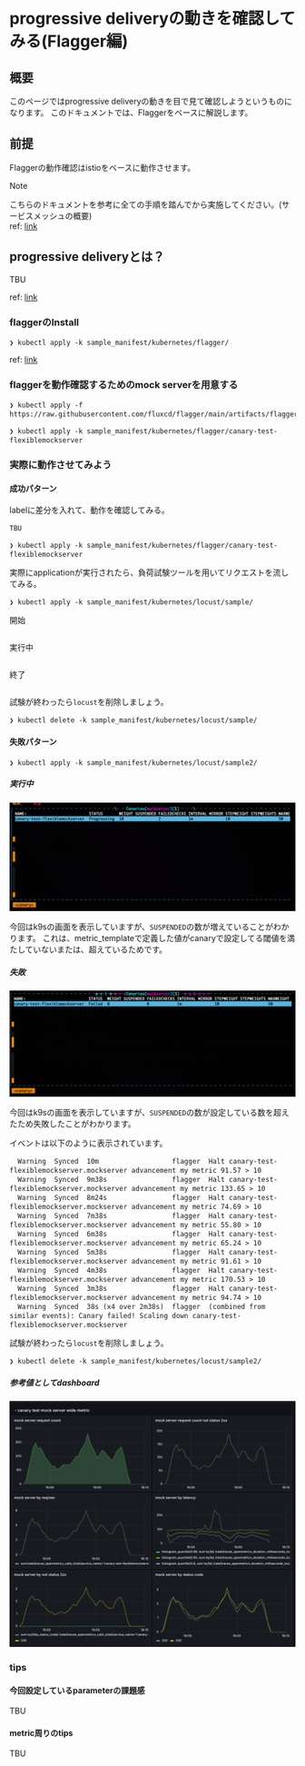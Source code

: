 # progressive deliveryの動きを確認してみる(Flagger編)

## 概要

このページではprogressive deliveryの動きを目で見て確認しようというものになります。
このドキュメントでは、Flaggerをベースに解説します。



## 前提

Flaggerの動作確認はistioをベースに動作させます。

> [!NOTE]
> こちらのドキュメントを参考に全ての手順を踏んでから実施してください。(サービスメッシュの概要)
> <br> ref: [link](../README.md)

## progressive deliveryとは？

TBU

ref: [link](https://docs.flagger.app/usage/deployment-strategies#canary-release)

### flaggerのInstall

```:terminal
❯ kubectl apply -k sample_manifest/kubernetes/flagger/
```

ref: [link](https://docs.flagger.app/usage/deployment-strategies#canary-release)

### flaggerを動作確認するためのmock serverを用意する

```:terminal
❯ kubectl apply -f https://raw.githubusercontent.com/fluxcd/flagger/main/artifacts/flagger/crd.yaml
```

```:terminal
❯ kubectl apply -k sample_manifest/kubernetes/flagger/canary-test-flexiblemockserver
```

### 実際に動作させてみよう

#### 成功パターン

labelに差分を入れて、動作を確認してみる。

```:terminal
TBU
```

```:terminal
❯ kubectl apply -k sample_manifest/kubernetes/flagger/canary-test-flexiblemockserver
```

実際にapplicationが実行されたら、負荷試験ツールを用いてリクエストを流してみる。

```:terminal
❯ kubectl apply -k sample_manifest/kubernetes/locust/sample/
```

開始

```:terminal

```

実行中

```:terminal

```

終了

```:terminal

```

試験が終わったら`locust`を削除しましょう。

```:terminal
❯ kubectl delete -k sample_manifest/kubernetes/locust/sample/
```

#### 失敗パターン

```:terminal
❯ kubectl apply -k sample_manifest/kubernetes/locust/sample2/
```

##### 実行中

![image](../image/11.png)

今回はk9sの画面を表示していますが、`SUSPENDED`の数が増えていることがわかります。
これは、metric_templateで定義した値がcanaryで設定してる閾値を満たしていないまたは、超えているためです。

##### 失敗

![image](../image/12.png)

今回はk9sの画面を表示していますが、`SUSPENDED`の数が設定している数を超えたため失敗したことがわかります。

イベントは以下のように表示されています。

```:terminal
  Warning  Synced  10m                  flagger  Halt canary-test-flexiblemockserver.mockserver advancement my metric 91.57 > 10
  Warning  Synced  9m38s                flagger  Halt canary-test-flexiblemockserver.mockserver advancement my metric 133.65 > 10
  Warning  Synced  8m24s                flagger  Halt canary-test-flexiblemockserver.mockserver advancement my metric 74.69 > 10
  Warning  Synced  7m38s                flagger  Halt canary-test-flexiblemockserver.mockserver advancement my metric 55.80 > 10
  Warning  Synced  6m38s                flagger  Halt canary-test-flexiblemockserver.mockserver advancement my metric 65.24 > 10
  Warning  Synced  5m38s                flagger  Halt canary-test-flexiblemockserver.mockserver advancement my metric 91.61 > 10
  Warning  Synced  4m38s                flagger  Halt canary-test-flexiblemockserver.mockserver advancement my metric 170.53 > 10
  Warning  Synced  3m38s                flagger  Halt canary-test-flexiblemockserver.mockserver advancement my metric 94.74 > 10
  Warning  Synced  38s (x4 over 2m38s)  flagger  (combined from similar events): Canary failed! Scaling down canary-test-flexiblemockserver.mockserver
```

試験が終わったら`locust`を削除しましょう。

```:terminal
❯ kubectl delete -k sample_manifest/kubernetes/locust/sample2/
```

##### 参考値としてdashboard

![image](../image/13.png)

### tips

#### 今回設定しているparameterの課題感

TBU

#### metric周りのtips

TBU
